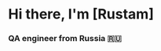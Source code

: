# Hi there, I'm [Rustam][](https://github.com/blackcater/blackcater/raw/main/images/Hi.gif) 
### QA engineer from Russia 🇷🇺